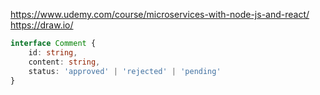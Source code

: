 https://www.udemy.com/course/microservices-with-node-js-and-react/
https://draw.io/

```typescript
interface Comment {
    id: string,
    content: string,
    status: 'approved' | 'rejected' | 'pending'
}
```
